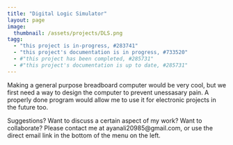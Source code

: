 ```yaml
---
title: "Digital Logic Simulator"
layout: page
image:
  thumbnail: /assets/projects/DLS.png
tagg:
  - "this project is in-progress, #283741"
  - "this project's documentation is in progress, #733520"
  - #"this project has been completed, #285731"
  - #"this project's documentation is up to date, #285731"
---
```

Making a general purpose breadboard computer would be very cool, but we first need a way to design the computer to prevent unessasary pain. A properly done program would allow me to use it for electronic projects in the future too.

<div class="content-container" data-bg-image="/assets/images/chevron2.png">
    Suggestions? Want to discuss a certain aspect of my work? Want to collaborate? Please contact me at ayanali20985@gmail.com, or use the direct email link in the bottom of the menu on the left.
</div>